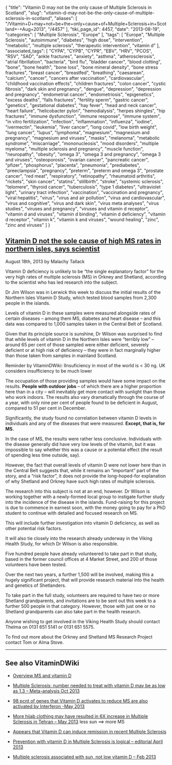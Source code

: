 {
    "title": "Vitamin D may not be the only cause of Multiple Sclerosis in Scotland",
    "slug": "vitamin-d-may-not-be-the-only-cause-of-multiple-sclerosis-in-scotland",
    "aliases": [
        "/Vitamin+D+may+not+be+the+only+cause+of+Multiple+Sclerosis+in+Scotland+-+Aug+2013",
        "/4457"
    ],
    "tiki_page_id": 4457,
    "date": "2013-08-19",
    "categories": [
        "Multiple Sclerosis",
        "Europe"
    ],
    "tags": [
        "Europe",
        "Multiple Sclerosis",
        "autoimmune",
        "diabetes",
        "high dose",
        "intervention",
        "metabolic",
        "multiple sclerosis",
        "therapeutic intervention",
        "vitamin d"
    ],
    "associated_tags": [
        "CYPA",
        "CYPB",
        "CYPR",
        "EBV",
        "HRV",
        "PCOS",
        "RSV",
        "SAD",
        "ankle fractures",
        "anxiety",
        "asthma",
        "atherosclerosis",
        "atrial fibrillation",
        "bacteria",
        "bird flu",
        "bladder cancer",
        "blood clotting",
        "bone",
        "bone health",
        "bone loss",
        "bone mineral density",
        "bone stress fractures",
        "breast cancer",
        "breastfed",
        "breathing",
        "caesarean",
        "calcium",
        "cancer",
        "cancers after vaccination",
        "cardiovascular",
        "childhood vaccination effects",
        "children fractures",
        "colon cancer",
        "cystic fibrosis",
        "dark skin and pregnancy",
        "dengue",
        "depression",
        "depression and pregnancy",
        "endometrial cancer",
        "endometriosis",
        "epigenetics",
        "excess deaths",
        "falls fractures",
        "fertility sperm",
        "gastric cancer",
        "genetics",
        "gestational diabetes",
        "hay fever",
        "head and neck cancer",
        "heart failure",
        "helicobacter pylori",
        "hemodialysis",
        "herpes shingles",
        "hip fractures",
        "immune dysfunction",
        "immune response",
        "immune system",
        "in vitro fertilization",
        "infection",
        "inflammation",
        "influenza",
        "iodine",
        "ivermectin",
        "leukemia",
        "liver cancer",
        "long covid",
        "low birth weight",
        "lung cancer",
        "lupus",
        "lymphoma",
        "magnesium",
        "magnesium and pregnancy",
        "magnesium and viruses",
        "masks",
        "melanoma",
        "metabolic syndrome",
        "miscarriage",
        "mononucleosis",
        "mood disorders",
        "multiple myeloma",
        "multiple sclerosis and pregnancy",
        "muscle function",
        "neuropathy",
        "obesity",
        "omega 3",
        "omega 3 and pregnancy",
        "omega 3 and viruses",
        "osteoporosis",
        "ovarian cancer",
        "pancreatic cancer",
        "pfizer",
        "phosphorus",
        "placenta",
        "pneumonia",
        "prediabetes",
        "preeclampsia",
        "pregnancy",
        "preterm",
        "preterm and omega 3",
        "prostate cancer",
        "red meat",
        "respiratory",
        "retinopathy",
        "rheumatoid arthritis",
        "rickets",
        "skin cancer",
        "statins",
        "stillbirth",
        "stroke",
        "systemic sclerosis",
        "telomere",
        "thyroid cancer",
        "tuberculosis",
        "type 1 diabetes",
        "ultraviolet light",
        "urinary tract infection",
        "vaccination",
        "vaccination and pregnancy",
        "viral hepatitis",
        "virus",
        "virus and air pollution",
        "virus and cardiovascular",
        "virus and cognitive",
        "virus and dark skin",
        "virus meta analyses",
        "virus studies",
        "viruses and pregnancy",
        "viruses and vitamin d receptor",
        "vitamin d and viruses",
        "vitamin d binding",
        "vitamin d deficiency",
        "vitamin d receptor",
        "vitamin k",
        "vitamin k and viruses",
        "wound healing",
        "zinc",
        "zinc and viruses"
    ]
}


## [Vitamin D not the sole cause of high MS rates in northern isles, says scientist](http://www.shetlandtimes.co.uk/2013/08/18/vitamin-d-not-the-sole-cause-of-high-ms-rates-in-northern-isles-says-scientist)

August 18th, 2013 by Malachy Tallack

Vitamin D deficiency is unlikely to be “the single explanatory factor” for the very high rates of multiple sclerosis (MS) in Orkney and Shetland, according to the scientist who has led research into the subject.

Dr Jim Wilson was in Lerwick this week to discuss the initial results of the Northern Isles Vitamin D Study, which tested blood samples from 2,300 people in the islands.

Levels of vitamin D in these samples were measured alongside rates of certain diseases – among them MS, diabetes and heart disease – and this data was compared to 1,000 samples taken in the Central Belt of Scotland.

Given that its principle source is sunshine, Dr Wilson was surprised to find that while levels of vitamin D in the Northern Isles were “terribly low” – around 65 per cent of those sampled were either deficient, severely deficient or at high risk of deficiency – they were in fact marginally higher than those taken from samples in mainland Scotland.

Reminder by VitaminDWiki: IInsuficiency in most of the world is < 30 ng. UK considers insufficiency to be much lower

The occupation of those providing samples would have some impact on the results. **People with outdoor jobs**  – of which there are a higher proportion here than in a city – will inevitably get more contact with sunlight than those who work indoors. The results also vary dramatically through the course of a year, with only nine per cent of people found to be deficient in August, compared to 51 per cent in December.

Significantly, the study found no correlation between vitamin D levels in individuals and any of the diseases that were measured. **Except, that is, for MS.** 

In the case of MS, the results were rather less conclusive. Individuals with the disease generally did have very low levels of the vitamin, but it was impossible to say whether this was a cause or a potential effect (the result of spending less time outside, say).

However, the fact that overall levels of vitamin D were not lower here than in the Central Belt suggests that, while it remains an “important” part of the story, and a “risk factor”, it does not provide the long-hoped-for explanation of why Shetland and Orkney have such high rates of multiple sclerosis.

The research into this subject is not at an end, however. Dr Wilson is working together with a newly-formed local group to instigate further study into the incidence of the disease in the islands. Fund-raising for this project is due to commence in earnest soon, with the money going to pay for a PhD student to continue with detailed and focused research on MS.

This will include further investigation into vitamin D deficiency, as well as other potential risk factors.

It will also tie closely into the research already underway in the Viking Health Study, for which Dr Wilson is also responsible.

Five hundred people have already volunteered to take part in that study, based in the former council offices at 4 Market Street, and 200 of those volunteers have been tested.

Over the next two years, a further 1,500 will be involved, making this a hugely significant project, that will provide research material into the health and genetics of Shetlanders.

To take part in the full study, volunteers are required to have two or more Shetland grandparents, and invitations are to be sent out this week to a further 500 people in that category. However, those with just one or no Shetland grandparents can also take part in the health research.

Anyone wishing to get involved in the Viking Health Study should contact Thelma on 0131 651 5141 or 0131 651 5575. 

To find out more about the Orkney and Shetland MS Research Project contact Tom or Alma Stove.

---

## See also VitaminDWiki

* [Overview MS and vitamin D](/tags/overview-ms-and-vitamin-d.html)

* [Multiple Sclerosis: number needed to treat with vitamin D may be as low as 1.3 – Meta-analysis Oct 2013](/posts/multiple-sclerosis-number-needed-to-treat-with-vitamin-d-may-be-as-low-as-13-meta-analysis)

* [98 pcnt of genes that Vitamin D activates to reduce MS are also activated by Interferon -May 2013](/posts/98-pcnt-of-genes-that-vitamin-d-activates-to-reduce-ms-are-also-activated-by-interferon)

* [More hijab clothing may have resulted in 6X increase in Multiple Sclerosis in Tehran – May 2013](/posts/more-hijab-clothing-may-have-resulted-in-6x-increase-in-multiple-sclerosis-in-tehran) less sun ==> more MS

* [Appears that Vitamin D can induce remission in recent Multiple Sclerosis](/posts/appears-that-vitamin-d-can-induce-remission-in-recent-multiple-sclerosis)

* [Prevention with vitamin D in Multiple Sclerosis is logical – editorial April 2013](/posts/prevention-with-vitamin-d-in-multiple-sclerosis-is-logical-editorial)

* [Multiple sclerosis associated with sun, not low vitamin D – Feb 2013](/posts/multiple-sclerosis-associated-with-sun-not-low-vitamin-d)